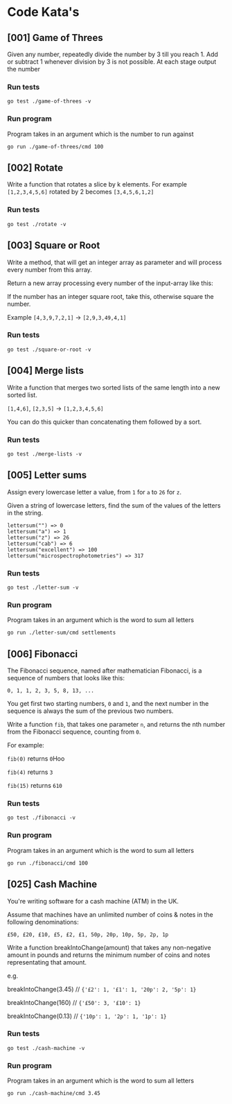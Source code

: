 # Code Kata's

## [001] Game of Threes
Given any number, repeatedly divide the number by 3 till you reach 1. Add or subtract 1 whenever division by 3 is not possible. At each stage output the number
### Run tests
```
go test ./game-of-threes -v
```
### Run program
Program takes in an argument which is the number to run against
```
go run ./game-of-threes/cmd 100
```

## [002] Rotate
Write a function that rotates a slice by k elements. For example ```[1,2,3,4,5,6]``` rotated by 2 becomes ```[3,4,5,6,1,2]```
### Run tests
```
go test ./rotate -v
```

## [003] Square or Root
Write a method, that will get an integer array as parameter and will process every number from this array.

Return a new array processing every number of the input-array like this:

If the number has an integer square root, take this, otherwise square the number.

Example
```[4,3,9,7,2,1]``` -> ```[2,9,3,49,4,1]```

### Run tests
```
go test ./square-or-root -v
```

## [004] Merge lists
Write a function that merges two sorted lists of the same length into a new sorted list.

```[1,4,6]```, ```[2,3,5]``` → ```[1,2,3,4,5,6]```

You can do this quicker than concatenating them followed by a sort.
### Run tests
```
go test ./merge-lists -v
```

## [005] Letter sums
Assign every lowercase letter a value, from ```1``` for ```a``` to ```26``` for ```z```.

Given a string of lowercase letters, find the sum of the values of the letters in the string.

```
lettersum("") => 0
lettersum("a") => 1
lettersum("z") => 26
lettersum("cab") => 6
lettersum("excellent") => 100
lettersum("microspectrophotometries") => 317
```

### Run tests
```
go test ./letter-sum -v
```
### Run program
Program takes in an argument which is the word to sum all letters
```
go run ./letter-sum/cmd settlements
```
## [006] Fibonacci
The Fibonacci sequence, named after mathematician Fibonacci, is a sequence of numbers that looks like this:

```0, 1, 1, 2, 3, 5, 8, 13, ...```

You get first two starting numbers, ```0``` and ```1```, and the next number in the sequence is always the sum of the previous two numbers.

Write a function ```fib```, that takes one parameter ```n```, and returns the nth number from the Fibonacci sequence, counting from ```0```.

For example:

```fib(0)``` returns ```0```Hoo

```fib(4)``` returns ```3```

```fib(15)``` returns ```610```

### Run tests
```
go test ./fibonacci -v
```

### Run program
Program takes in an argument which is the word to sum all letters
```
go run ./fibonacci/cmd 100
```

## [025] Cash Machine
You're writing software for a cash machine (ATM) in the UK.

Assume that machines have an unlimited number of coins & notes in the following denominations:

```
£50, £20, £10, £5, £2, £1, 50p, 20p, 10p, 5p, 2p, 1p
```

Write a function breakIntoChange(amount) that takes any non-negative amount in pounds and returns the minimum number of coins and notes representating that amount.

e.g.

breakIntoChange(3.45) // ```{'£2': 1, '£1': 1, '20p': 2, '5p': 1}```

breakIntoChange(160) // ```{'£50': 3, '£10': 1}```

breakIntoChange(0.13) // ```{'10p': 1, '2p': 1, '1p': 1}```

### Run tests
```
go test ./cash-machine -v
```

### Run program
Program takes in an argument which is the word to sum all letters
```
go run ./cash-machine/cmd 3.45
```